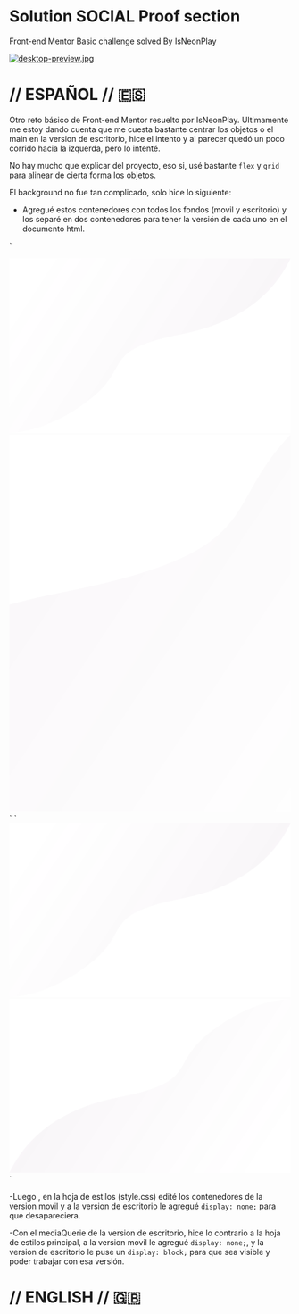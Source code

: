 # Solution SOCIAL Proof section
Front-end Mentor Basic challenge solved By IsNeonPlay

[![desktop-preview.jpg](https://i.postimg.cc/L4tp8qL9/desktop-preview.jpg)](https://postimg.cc/Sjx5Zxg3)

# // ESPAÑOL // 🇪🇸 

Otro reto básico de Front-end Mentor resuelto por IsNeonPlay. 
Ultimamente me estoy dando cuenta que me cuesta bastante centrar los objetos o el main en la version de escritorio, hice el intento y al parecer quedó un poco corrido hacia la izquerda, pero lo intenté. 

No hay mucho que explicar del proyecto, eso si, usé bastante `flex` y `grid` para alinear de cierta forma los objetos.

El background no fue tan complicado, solo hice lo siguiente: 

- Agregué estos contenedores con todos los fondos (movil y escritorio) y los separé en dos contenedores para tener la versión de cada uno en el documento html.

`
<div class="bg-mobile">
      <div class="bg-mobile__top">
        <img src="images/bg-pattern-top-mobile.svg" alt="bg mobile">
      </div>
      <div class="bg-mobile__bottom">
        <img src="images/bg-pattern-bottom-mobile.svg" alt="bg mobile">
      </div>
    </div>
`
`
    <div class="bg-desktop">
      <div class="bg-desktop__top">
        <img src="images/bg-pattern-top-desktop.svg" alt="bg desktop">
      </div>
      <div class="bg-desktop__bottom">
        <img src="images/bg-pattern-bottom-desktop.svg" alt="bg desktop">
      </div>
    </div>
`

-Luego , en la hoja de estilos (style.css) edité los contenedores de la version movil y a la version de escritorio le agregué `display: none;` para que desapareciera.

-Con el mediaQuerie de la version de escritorio, hice lo contrario a la hoja de estilos principal, a la version movil le agregué `display: none;`, y la version de escritorio le puse un `display: block;` para que sea visible y poder trabajar con esa versión.


# // ENGLISH // 🇬🇧 

